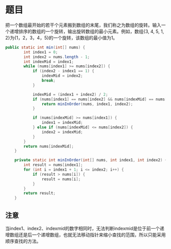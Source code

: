 # 题目
把一个数组最开始的若干个元素搬到数组的末尾，我们称之为数组的旋转。输入一个递增排序的数组的一个旋转，输出旋转数组的最小元素。例如，数组{3, 4, 5, 1, 2}为{1，2，3，4，5}的一个旋转，该数组的最小值为1。

```java
public static int min(int[] nums) {
        int index1 = 0;
        int index2 = nums.length - 1;
        int indexMid = index1;
        while (nums[index1] >= nums[index2]) {
            if (index2 - index1 == 1) {
                indexMid = index2;
                break;
            }

            indexMid = (index1 + index2) / 2;
            if (nums[index1] == nums[index2] && nums[indexMid] == nums[index1]) {
                return minInOrder(nums, index1, index2);
            }

            if (nums[indexMid] >= nums[index1]) {
                index1 = indexMid;
            } else if (nums[indexMid] <= nums[index2]) {
                index2 = indexMid;
            }
        }
        return nums[indexMid];
    }

    private static int minInOrder(int[] nums, int index1, int index2) {
        int result = nums[index1];
        for (int i = index1 + 1; i <= index2; i++) {
            if (result > nums[i]) {
                result = nums[i];
            }
        }
        return result;
    }
```

## 注意
当index1、index2、indexmid的数字相同时，无法判断indexmid是位于前一个递增数组还是后一个递增数组，也就无法移动指针来缩小查找的范围，所以只能采用顺序查找的方法。